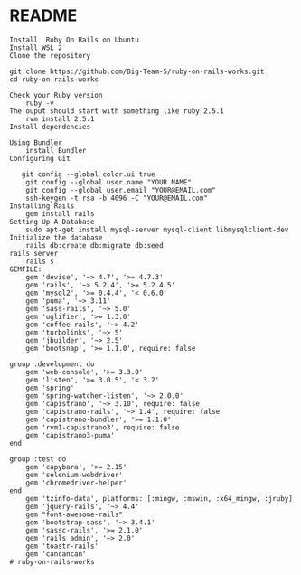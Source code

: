 # README
    Install  Ruby On Rails on Ubuntu
    Install WSL 2
    Clone the repository
    
    git clone https://github.com/Big-Team-5/ruby-on-rails-works.git
    cd ruby-on-rails-works
    
    Check your Ruby version
        ruby -v
    The ouput should start with something like ruby 2.5.1
        rvm install 2.5.1
    Install dependencies

    Using Bundler 
        install Bundler
    Configuring Git 
       
       git config --global color.ui true
        git config --global user.name "YOUR NAME"
        git config --global user.email "YOUR@EMAIL.com"
        ssh-keygen -t rsa -b 4096 -C "YOUR@EMAIL.com"
    Installing Rails
        gem install rails
    Setting Up A Database
        sudo apt-get install mysql-server mysql-client libmysqlclient-dev
    Initialize the database
        rails db:create db:migrate db:seed
    rails server
        rails s
    GEMFILE:
        gem 'devise', '~> 4.7', '>= 4.7.3'
        gem 'rails', '~> 5.2.4', '>= 5.2.4.5'
        gem 'mysql2', '>= 0.4.4', '< 0.6.0'
        gem 'puma', '~> 3.11'
        gem 'sass-rails', '~> 5.0'
        gem 'uglifier', '>= 1.3.0'
        gem 'coffee-rails', '~> 4.2'
        gem 'turbolinks', '~> 5'
        gem 'jbuilder', '~> 2.5'
        gem 'bootsnap', '>= 1.1.0', require: false
        
    group :development do
        gem 'web-console', '>= 3.3.0'
        gem 'listen', '>= 3.0.5', '< 3.2'
        gem 'spring'
        gem 'spring-watcher-listen', '~> 2.0.0'
        gem 'capistrano', '~> 3.10', require: false
        gem 'capistrano-rails', '~> 1.4', require: false
        gem 'capistrano-bundler', '>= 1.1.0'
        gem 'rvm1-capistrano3', require: false
        gem 'capistrano3-puma'
    end
    
    group :test do
        gem 'capybara', '>= 2.15'
        gem 'selenium-webdriver'
        gem 'chromedriver-helper'
    end
        gem 'tzinfo-data', platforms: [:mingw, :mswin, :x64_mingw, :jruby]
        gem 'jquery-rails', '~> 4.4'
        gem "font-awesome-rails" 
        gem 'bootstrap-sass', '~> 3.4.1'
        gem 'sassc-rails', '>= 2.1.0'
        gem 'rails_admin', '~> 2.0'
        gem 'toastr-rails'
        gem 'cancancan' 
    # ruby-on-rails-works


